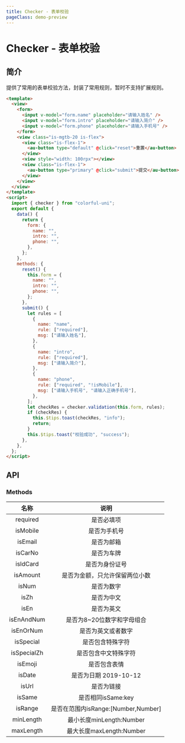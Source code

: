 ```yaml
---
title: Checker - 表单校验
pageClass: demo-preview
---
```


<DemoPreview url="pages/js/checker"/>

# Checker - 表单校验

## 简介
提供了常用的表单校验方法，封装了常用规则，暂时不支持扩展规则。

```html
<template>
  <view>
    <form>
      <input v-model="form.name" placeholder="请输入姓名" />
      <input v-model="form.intro" placeholder="请输入简介" />
      <input v-model="form.phone" placeholder="请输入手机号" />
    </form>
    <view class="is-mgtb-20 is-flex">
      <view class="is-flex-1">
        <au-button type="default" @click="reset">重置</au-button>
      </view>
      <view style="width: 100rpx"></view>
      <view class="is-flex-1">
        <au-button type="primary" @click="submit">提交</au-button>
      </view>
    </view>
  </view>
</template>
<script>
  import { checker } from "colorful-uni";
  export default {
    data() {
      return {
        form: {
          name: "",
          intro: "",
          phone: "",
        },
      };
    },
    methods: {
      reset() {
        this.form = {
          name: "",
          intro: "",
          phone: "",
        };
      },
      submit() {
        let rules = [
          {
            name: "name",
            rule: ["required"],
            msg: ["请输入姓名"],
          },
          {
            name: "intro",
            rule: ["required"],
            msg: ["请输入简介"],
          },
          {
            name: "phone",
            rule: ["required", "!isMobile"],
            msg: ["请输入手机号", "请输入正确手机号"],
          },
        ];
        let checkRes = checker.validation(this.form, rules);
        if (checkRes) {
          this.$tips.toast(checkRes, "info");
          return;
        }
        this.$tips.toast("校验成功", "success");
      },
    },
  };
</script>
```

## API
### Methods
| 名称 | 说明 |
| :--: | :--: |
| required | 是否必填项 |
| isMobile | 是否为手机号 |
| isEmail | 是否为邮箱 |
| isCarNo | 是否为车牌 |
| isIdCard | 是否为身份证号 |
| isAmount | 是否为金额，只允许保留两位小数 |
| isNum | 是否为数字 |
| isZh | 是否为中文 |
| isEn | 是否为英文 |
| isEnAndNum | 是否为8~20位数字和字母组合 |
| isEnOrNum | 是否为英文或者数字 |
| isSpecial | 是否包含特殊字符 |
| isSpecialZh | 是否包含中文特殊字符 |
| isEmoji | 是否包含表情 |
| isDate | 是否为日期 2019-10-12 |
| isUrl | 是否为链接 |
| isSame | 是否相同isSame:key |
| isRange | 是否在范围内isRange:[Number,Number] |
| minLength | 最小长度minLength:Number |
| maxLength | 最大长度maxLength:Number |


